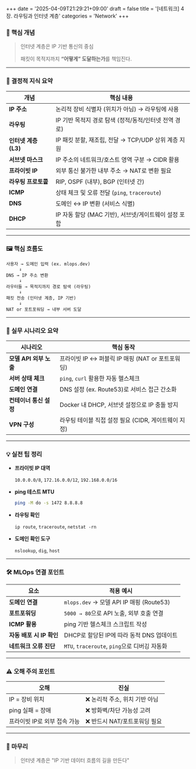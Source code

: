 +++
date = '2025-04-09T21:29:21+09:00'
draft = false
title = '[네트워크] 4장. 라우팅과 인터넷 계층'
categories = 'Network'
+++

### 📌 핵심 개념

> 인터넷 계층은 IP 기반 통신의 중심
> 
> 
> 패킷이 목적지까지 **“어떻게” 도달하는가**를 책임진다.
> 

---

### 🧠 결정적 지식 요약

| 개념 | 핵심 내용 |
| --- | --- |
| **IP 주소** | 논리적 장비 식별자 (위치가 아님) → 라우팅에 사용 |
| **라우팅** | IP 기반 목적지 경로 탐색 (정적/동적/인터넷 전역 경로) |
| **인터넷 계층 (L3)** | IP 패킷 분할, 재조립, 전달 → TCP/UDP 상위 계층 지원 |
| **서브넷 마스크** | IP 주소의 네트워크/호스트 영역 구분 → CIDR 활용 |
| **프라이빗 IP** | 외부 통신 불가한 내부 주소 → NAT로 변환 필요 |
| **라우팅 프로토콜** | RIP, OSPF (내부), BGP (인터넷 간) |
| **ICMP** | 상태 체크 및 오류 전달 (`ping`, `traceroute`) |
| **DNS** | 도메인 ↔ IP 변환 (서비스 식별) |
| **DHCP** | IP 자동 할당 (MAC 기반), 서브넷/게이트웨이 설정 포함 |

---

### 🖼️ 핵심 흐름도

```
사용자 → 도메인 입력 (ex. mlops.dev)
     ↓
DNS → IP 주소 변환
     ↓
라우터들 → 목적지까지 경로 탐색 (라우팅)
     ↓
패킷 전송 (인터넷 계층, IP 기반)
     ↓
NAT or 포트포워딩 → 내부 서버 도달
```

---

### 🔧 실무 시나리오 요약

| 시나리오 | 핵심 동작 |
| --- | --- |
| **모델 API 외부 노출** | 프라이빗 IP ↔ 퍼블릭 IP 매핑 (NAT or 포트포워딩) |
| **서버 상태 체크** | `ping`, `curl` 활용한 자동 헬스체크 |
| **도메인 연결** | DNS 설정 (ex. Route53)로 서비스 접근 간소화 |
| **컨테이너 통신 설정** | Docker 내 DHCP, 서브넷 설정으로 IP 충돌 방지 |
| **VPN 구성** | 라우팅 테이블 직접 설정 필요 (CIDR, 게이트웨이 지정) |

---

### 💡 실전 팁 정리

- **프라이빗 IP 대역**
    
    `10.0.0.0/8`, `172.16.0.0/12`, `192.168.0.0/16`
    
- **ping 테스트 MTU**
    
    ```bash
    ping -M do -s 1472 8.8.8.8
    ```
    
- **라우팅 확인**
    
    `ip route`, `traceroute`, `netstat -rn`
    
- **도메인 확인 도구**
    
    `nslookup`, `dig`, `host`
    

---

### 🛠️ MLOps 연결 포인트

| 요소 | 적용 예시 |
| --- | --- |
| **도메인 연결** | `mlops.dev` → 모델 API IP 매핑 (Route53) |
| **포트포워딩** | `5000 → 80`으로 API 노출, 외부 호출 연결 |
| **ICMP 활용** | ping 기반 헬스체크 스크립트 작성 |
| **자동 배포 시 IP 확인** | DHCP로 할당된 IP에 따라 동적 DNS 업데이트 |
| **네트워크 오류 진단** | `MTU`, `traceroute`, `ping`으로 디버깅 자동화 |

---

### ⚠️ 오해 주의 포인트

| 오해 | 진실 |
| --- | --- |
| IP = 장비 위치 | ❌ 논리적 주소, 위치 기반 아님 |
| ping 실패 = 장애 | ❌ 방화벽/차단 가능성 고려 |
| 프라이빗 IP로 외부 접속 가능 | ❌ 반드시 NAT/포트포워딩 필요 |

---

### 🏁 마무리

> 인터넷 계층은 "IP 기반 데이터 흐름의 길을 만든다"
> 
